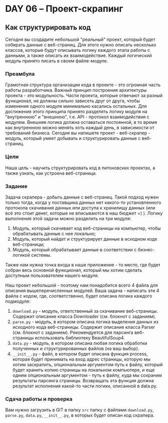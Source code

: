 # DAY 06 – Проект-скрапинг
## Как структурировать код
Сегодня вы создадите небольшой "реальный" проект, который будет собирать данные с веб-страниц. Для этого нужно описать несколько классов, которые будут описывать логику каждого этапа работы с данными, а также описать их взаимодействие. Каждый логический модуль принято писать в своем файле-модуле.

### Преамбула

Грамотная структура организации кода в проекте - это огромная часть работы разработчика. Важный принцип построения архитектуры проекта - это модульность. Части проекта, которые отвечают за разный функционал, не должны сильно зависеть друг от друга, чтобы изменения одного модуля минимально касались остальных. Для достижения этого принципа принято разделять логику модуля на "внутреннюю" и "внешнюю", т.е. API - протокол взаимодействия с модулем. Внешняя логика должна оставаться постоянной, в то время как внутреннюю можно менять хоть каждый день, в зависимости от требований бизнеса. Сегодня вы напишете проект - веб-скрапер - модуль, который умеет добывать и структурировать данные с веб-страниц.

### Цели

Наша цель - научить структурировать код в питоновских проектах, а также узнать, как устроена веб-страница.

### Задание

Задача скрапера - добыть данные с веб-страниц. Такой подход нужен только тогда, когда у поставщика данных нет какого-то установленного протокола скачивания данных или доступа к хранилищу данных (или всё это стоит денег, которые не вписываются в наш бюджет =) ). Логику выполнения этой задачи можно разделить на три модуля:

1. Модуль, который скачивает код веб-страницы на компьютер, чтобы обрабатывать данные с нее локально;
2. Модуль, который найдет и структурирует данные в исходном коде веб-страницы;
3. Модуль, который обрабатывает данные в соответствии с бизнес-логикой системы.

Также нам нужна точка входа в наше приложение - то место, где будет собран весь основной функционал, который мы хотим сделать доступным пользователем нашего модуля.

Наш проект небольшой - поэтому нам понадобится всего 4 файла для описания вышеперечисленных модулей. Ваша задача - написать эти 4 файла с кодом, где, соответственно, будет описана логика каждого подмодуля:

1. `download.py` - модуль, ответственный за скачивание веб-страницы. Содержит описание класса Downloader (см. блокнот с заданием).
2. `parse.py` - модуль, в котором описана логика выделения данных из исходного кода веб-страницы. Содержит описание класса Parser (см. блокнот с заданием). Рекомендуется для парсинга веб-страницы использовать библиотеку BeautifulSoup4.
3. `data.py` - модуль, в котором описана любая логика обработки полученных и структурированных файлов (на ваш выбор).
4. `__init__.py` - файл, в котором будет описана функция process, которая будет принимать на вход адрес страницы, которую мы хотим заскрапить, опциональным аргументом путь к файлу, который будет хранить копию страницы на локальном компьютере, и еще одним опциональным аргументом - путь к файлу, куда мы сохраним результаты парсинга страницы. Возвращать эта функция должна результат исполнения какой-то части логики, описанной в data.py.

### Сдача работы и проверка

Вам нужно загрузить в GIT в папку `src` папку с файлами `download.py`, `parse.py`, `data.py`, `__init__.py`, в которых будет описан код скрапера.
